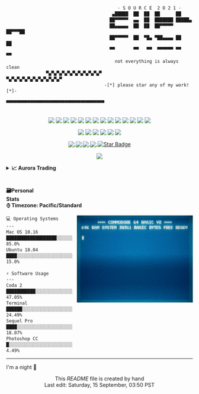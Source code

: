 
```text

                                          · S O U R C E  2 O 2 1 ·
                                        ▄█████  ██  ██  ██      ██
                                       ██▀▀▀▀▀  ▄▄  ██  ███████ █████▄
                                       ██▄▄▄▄▄  ██  ██  ██▀▀▀▀▀ ██▀▀▀██
                                       ██▀▀▀▀▀  ██  ▀█▄ ▀██▄▄▄▄ ██   ██
                                       ▀▀       ▀▀   ▀▀  ▀▀▀▀▀▀ ▀▀   ▀▀
                                         not everything is always clean
               ▀▄▀▄▀▄▀▄▀▄▀▄▀▄▀▄▀▄▀▄▀                                      ▀▄▀▄▀▄▀▄▀▄▀▄▀▄▀▄▀▄▀▄▀ 
                                     -[*] please star any of my work! [*]-
                                    ▀▀▀▀▀▀▀▀▀▀▀▀▀▀▀▀▀▀▀▀▀▀▀▀▀▀▀▀▀▀▀▀▀▀▀▀▀
                                    
```

<p align="center">
  <img align="center" src="https://img.shields.io/badge/Editor-HTML5-informational?style=flat&logo=html5&logoColor=white&color=aeb5bc">
  <img align="center" src="https://img.shields.io/badge/Code-Python3-informational?&logo=python&logoColor=white&style=flat&color=aeb5bc">
  <img align="center" src="https://img.shields.io/badge/Code-JavaScript-informational?style=flat&logo=javascript&logoColor=white&color=aeb5bc">
  <img align="center" src="https://img.shields.io/badge/Code-CSS-informational?style=flat&logo=css3&logoColor=white&color=aeb5bc">
  <img align="center" src="https://img.shields.io/badge/Code-React-informational?style=flat&logo=react&logoColor=white&color=aeb5bc">
  <img align="center" src="https://img.shields.io/badge/Database-MS%20SQL%20Server-informational?style=flat&logo=microsoftsqlserver&logoColor=white&color=aeb5bc">
  <img align="center" src="https://img.shields.io/badge/Tools-MySQL-informational?style=flat&logo=MySQL&logoColor=white&color=aeb5bc">
  <img align="center" src="https://img.shields.io/badge/Query-SQLite-informational?style=flat&logo=sqlite&logoColor=white&color=aeb5bc">
  <img align="center" src="https://img.shields.io/badge/Tools-PHP-informational?style=flat&logo=PHP&logoColor=white&color=aeb5bc">
  <img align="center" src="https://img.shields.io/badge/Shell-Bash-informational?style=flat&logo=gnu-bash&logoColor=white&color=aeb5bc">
  <img align="center" src="https://img.shields.io/badge/Tool-Git-F05032?style=flat&logo=git&logoColor=white&color=aeb5bc" />
  <img align="center" src="https://img.shields.io/badge/Framework-Angular-DD0031?style=flat&logo=angular&logoColor=white&color=aeb5bc">
  <img align="center" src="https://img.shields.io/badge/Tool-NPM-CB3837?style=flat&logo=npm&logoColor=white&color=aeb5bc">
  <img align="center" src="https://img.shields.io/badge/Code-Nodejs-43853d?style=flat&logo=Node.js&logoColor=white&color=aeb5bc">
</p>

<p align="center">
  <img align="center" src="https://img.shields.io/badge/-🩸%20Heartbleed-000">
  <img align="center" src="https://img.shields.io/badge/-🌊%20SYN%20Flood-000">
  <img align="center" src="https://img.shields.io/badge/-🗂%20Packet%20Sniffing%20%26%20Spoofing-000">
  <img align="center" src="https://img.shields.io/badge/-💉%20SQL%20Injection-000">
  <img align="center" src="https://img.shields.io/badge/-🛡%20Spectre%20%26%20Meltdown-000">
  <img align="center" src="https://img.shields.io/badge/-🌐%20Network%20Tools-000">
</p>

  <p align="center">
   <a target="_blank" rel="noopener noreferrer" href="#">
      <img align="center" src="https://img.shields.io/badge/Buy%20me%20Coffee-%24%20USD?color=28648a">
  </a>
   <a target="_blank" rel="noopener noreferrer" href="#">
     <img align="center" src="https://img.shields.io/badge/uptime-99.999%25-green?color=28648a">
  </a>
   <a target="_blank" rel="noopener noreferrer" href="#">
     <img align="center" src="https://img.shields.io/discord/826258453391081524?color=28648a">
   </a>
   <a target="_blank" rel="noopener noreferrer" href="#">
     <img align="center" src="https://img.shields.io/github/sponsors/codeinfilth?color=28648a">
   </a>
   <a target="_blank" rel="noopener noreferrer" href="#">
     <img align="center" src="https://img.shields.io/static/v1?label=%F0%9F%8C%9F&amp;message=Stars&amp;style=style=flat&amp;color=28648a" alt="Star Badge">
   </a>
</p>
<p align="center">
  <a href="https://github.com/CodeInFilth"><img align="center" src="https://visitor-badge.laobi.icu/badge?page_id=CodeInFilth.CodeInFilth"></a>
</p>

<details>
  <summary><b>📈&nbsp;Aurora Trading</b></summary>
  <br/>
  <p><img width="250" align='right' src="https://raw.githubusercontent.com/CodeInFilth/CodeInFilth/root/inc/png/logo_Aurora.png"><a aligh="right">Aurora Trading is a community that takes pride in not just forcing alerts out to members and expecting a sheep-like following; but instead equipping YOU with the necessary tools and strategies :pencil: required to grant long-term financial freedom and portfolio growth to any willing individual . Success isn’t an overnight game, however, you are giving yourself a much better shot by joining us.</a></p>  
</details>



<br/>

<!-- <details>-->
  <h4>🗃Personal Stats&emsp;&emsp;&emsp;&emsp;&emsp;&emsp;&emsp;&emsp;&emsp;&emsp;&emsp;&emsp;&emsp;&emsp;&emsp;&emsp;&emsp;&emsp;&emsp;&emsp;&emsp;&emsp;&emsp;&emsp;&emsp;&emsp;&emsp;&emsp;&emsp;&emsp;&emsp;&emsp;&emsp; ⌚︎ Timezone: Pacific/Standard</h4>
<img align="right" alt="GIF" src="https://raw.githubusercontent.com/CodeInFilth/CodeInFilth/root/inc/gif/basicProfile.gif" height="235px"/>
  
```text
💻 Operating Systems
---
Mac OS 10.16              ███████████████████░░░░░░    85.0% 
Ubuntu 18.04              ████░░░░░░░░░░░░░░░░░░░░░    15.0% 

⚡ Software Usage
---
Coda 2                    ███████████░░░░░░░░░░░░░░    47.05%
Terminal                  ██████░░░░░░░░░░░░░░░░░░░    24.49%
Sequel Pro                ████░░░░░░░░░░░░░░░░░░░░░    18.07%
Photoshop CC              █░░░░░░░░░░░░░░░░░░░░░░░░     4.49%

```
<!-- </details> -->

---
<!--START_SECTION:waka-->
<a align="right">I'm a night 🦉</a>
<!--END_SECTION:waka-->

<p align="center">This <i>README</i> file is created by hand</br>Last edit: Saturday, 15 September, 03:50 PST</p>	
